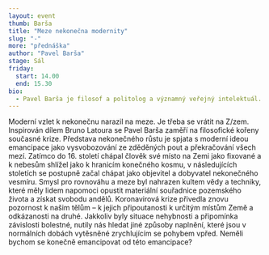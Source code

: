 ```yaml
---
layout: event
thumb: Barša
title: "Meze nekonečna modernity"
slug: "-"
more: "přednáška"
author: "Pavel Barša"
stage: Sál
friday:
  start: 14.00
  end: 15.30
bio:
  - Pavel Barša je filosof a politolog a významný veřejný intelektuál. Zaměřuje se na politickou a sociální teorii.
---
```


Moderní vzlet k nekonečnu narazil na meze. Je třeba se vrátit na Z/zem. Inspirován dílem Bruno Latoura se Pavel Barša zaměří na filosofické kořeny současné krize. Představa nekonečného růstu je spjata s moderní ideou emancipace jako vysvobozování ze zděděných pout a překračování všech mezí. Zatímco do 16. století chápal člověk své místo na Zemi jako fixované a k nebesům shlížel jako k hranicím konečného kosmu, v následujících stoletích se postupně začal chápat jako objevitel a dobyvatel nekonečného vesmíru. Smysl pro rovnováhu a meze byl nahrazen kultem vědy a techniky, které měly lidem napomoci opustit materiální souřadnice pozemského života a získat svobodu andělů. Koronavirová krize přivedla znovu pozornost k našim tělům – k jejich připoutanosti k určitým místům Země a odkázanosti na druhé. Jakkoliv byly situace nehybnosti a připomínka závislosti bolestné, nutily nás hledat jiné způsoby naplnění, které jsou v normálních dobách vytěsněné zrychlujícím se pohybem vpřed. Neměli bychom se konečně emancipovat od této emancipace?
